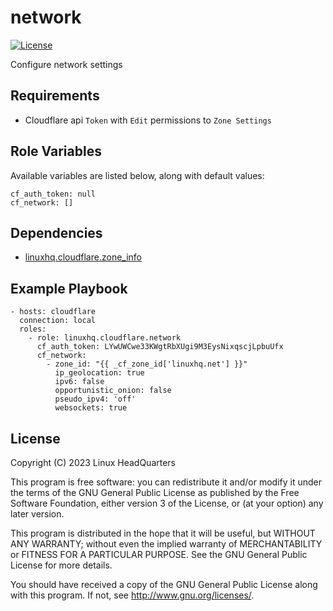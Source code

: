 # network

[![License](https://img.shields.io/badge/license-GPLv3-brightgreen.svg?style=flat)](COPYING)

Configure network settings

## Requirements

* Cloudflare api `Token` with `Edit` permissions to `Zone Settings`

## Role Variables

Available variables are listed below, along with default values:

    cf_auth_token: null
    cf_network: []

## Dependencies

* [linuxhq.cloudflare.zone_info](https://github.com/linuxhq/ansible-collection-cloudflare/tree/main/roles/zone_info)

## Example Playbook

    - hosts: cloudflare
      connection: local
      roles:
        - role: linuxhq.cloudflare.network
          cf_auth_token: LYwUWCwe33KWgtRbXUgi9M3EysNixqscjLpbuUfx
          cf_network:
            - zone_id: "{{ _cf_zone_id['linuxhq.net'] }}"
              ip_geolocation: true
              ipv6: false
              opportunistic_onion: false
              pseudo_ipv4: 'off'
              websockets: true

## License

Copyright (C) 2023 Linux HeadQuarters

This program is free software: you can redistribute it and/or modify
it under the terms of the GNU General Public License as published by
the Free Software Foundation, either version 3 of the License, or
(at your option) any later version.

This program is distributed in the hope that it will be useful,
but WITHOUT ANY WARRANTY; without even the implied warranty of
MERCHANTABILITY or FITNESS FOR A PARTICULAR PURPOSE. See the
GNU General Public License for more details.

You should have received a copy of the GNU General Public License
along with this program. If not, see <http://www.gnu.org/licenses/>.
